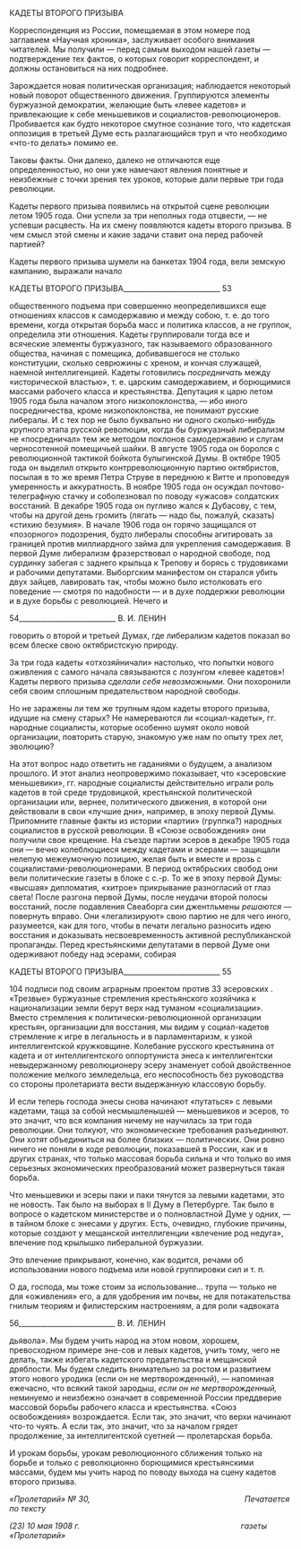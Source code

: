 КАДЕТЫ ВТОРОГО ПРИЗЫВА

Корреспонденция из России, помещаемая в этом номере под заглавием «Научная хроника», заслуживает особого внимания читателей. Мы получили — перед самым вы­ходом нашей газеты — подтверждение тех фактов, о которых говорит корреспондент, и должны остановиться на них подробнее.

Зарождается новая политическая организация; наблюдается некоторый новый пово­рот общественного движения. Группируются элементы буржуазной демократии, же­лающие быть «левее кадетов» и привлекающие к себе меньшевиков и социалистов-революционеров. Пробивается как будто некоторое смутное сознание того, что кадет­ская оппозиция в третьей Думе есть разлагающийся труп и что необходимо «что-то де­лать» помимо ее.

Таковы факты. Они далеко, далеко не отличаются еще определенностью, но они уже намечают явления понятные и неизбежные с точки зрения тех уроков, которые дали первые три года революции.

Кадеты первого призыва появились на открытой сцене революции летом 1905 года. Они успели за три неполных года отцвести, — не успевши расцвесть. На их смену по­являются кадеты второго призыва. В чем смысл этой смены и какие задачи ставит она перед рабочей партией?

Кадеты первого призыва шумели на банкетах 1904 года, вели земскую кампанию, выражали начало

  

КАДЕТЫ ВТОРОГО ПРИЗЫВА___________________________ 53

общественного подъема при совершенно неопределившихся еще отношениях классов к самодержавию и между собою, т. е. до того времени, когда открытая борьба масс и по­литика классов, а не группок, определила эти отношения. Кадеты группировали тогда все и всяческие элементы буржуазного, так называемого образованного общества, на­чиная с помещика, добивавшегося не столько конституции, сколько севрюжины с хре­ном, и кончая служащей, наемной интеллигенцией. Кадеты готовились _посредничать_ между «исторической властью», т. е. царским самодержавием, и борющимися массами рабочего класса и крестьянства. Депутация к царю летом 1905 года была началом этого низкопоклонства, — ибо иного посредничества, кроме низкопоклонства, не понимают русские либералы. И с тех пор не было буквально ни одного сколько-нибудь крупного этапа русской революции, когда бы буржуазный либерализм не «посредничал» тем же методом поклонов самодержавию и слугам черносотенной помещичьей шайки. В авгу­сте 1905 года он боролся с революционной тактикой бойкота булыгинской Думы. В ок­тябре 1905 года он выделил открыто контрреволюционную партию октябристов, посы­лая в то же время Петра Струве в переднюю к Витте и проповедуя умеренность и акку­ратность. В ноябре 1905 года он осуждал почтово-телеграфную стачку и соболезновал по поводу «ужасов» солдатских восстаний. В декабре 1905 года он пугливо жался к Дубасову, с тем, чтобы на другой день громить (лягать — надо бы, пожалуй, сказать) «стихию безумия». В начале 1906 года он горячо защищался от «позорного» подозре­ния, будто либералы способны агитировать за границей против миллиардного займа для укрепления самодержавия. В первой Думе либерализм фразерствовал о народной свободе, под сурдинку забегая с заднего крыльца к Трепову и борясь с трудовиками и рабочими депутатами. Выборгским манифестом он старался убить двух зайцев, лави­ровать так, чтобы можно было истолковать его поведение — смотря по надобности — и в духе поддержки революции и в духе борьбы с революцией. Нечего и

  

54___________________________ В. И. ЛЕНИН

говорить о второй и третьей Думах, где либерализм кадетов показал во всем блеске свою октябристскую природу.

За три года кадеты «отхозяйничали» настолько, что попытки нового оживления с самого начала связываются с лозунгом «левее кадетов»! Кадеты первого призыва _сде­лали себя невозможными._ Они похоронили себя своим сплошным предательством на­родной свободы.

Но не заражены ли тем же трупным ядом кадеты второго призыва, идущие на смену старых? Не намереваются ли «социал-кадеты», гг. народные социалисты, которые осо­бенно шумят около новой организации, повторить старую, знакомую уже нам по опыту трех лет, эволюцию?

На этот вопрос надо ответить не гаданиями о будущем, а анализом прошлого. И этот анализ неопровержимо показывает, что «эсеровские меньшевики», гг. народные социа­листы действительно играли роль кадетов в той среде трудовицкой, крестьянской поли­тической организации или, вернее, политического движения, в которой они действова­ли в свои «лучшие дни», например, в эпоху первой Думы. Припомните главные факты из истории «партии» (группка?) народных социалистов в русской революции. В «Союзе освобождения» они получили свое крещение. На съезде партии эсеров в декабре 1905 года они — вечно колеблющиеся между кадетами и эсерами — защищали нелепую ме­жеумочную позицию, желая быть и вместе и врозь с социалистами-революционерами. В период октябрьских свобод они вели политические газеты в блоке с с.-р. То же в эпо­ху первой Думы: «высшая» дипломатия, «хитрое» прикрывание разногласий от глаз света! После разгона первой Думы, после неудачи второй полосы восстаний, после по­давления Свеаборга сии джентльмены _решаются_ — повернуть вправо. Они «легали­зируют» свою партию не для чего иного, разумеется, как для того, чтобы в печати ле­гально разносить идею восстания и доказывать несвоевременность активной республи­канской пропаганды. Перед крестьянскими депутатами в первой Думе они одерживают победу над эсерами, собирая

  

КАДЕТЫ ВТОРОГО ПРИЗЫВА___________________________ 55

104 подписи под своим аграрным проектом против 33 эсеровских . «Трезвые» бур­жуазные стремления крестьянского хозяйчика к национализации земли берут верх над туманом «социализации». Вместо стремления к политически-революционной органи­зации крестьян, организации для восстания, мы видим у социал-кадетов стремление к игре в легальность и в парламентаризм, к узкой интеллигентской кружковщине. Коле­бание русского крестьянина от кадета и от интеллигентского оппортуниста энеса к ин­теллигентски невыдержанному революционеру эсеру знаменует собой двойственное положение мелкого земледельца, его неспособность без руководства со стороны проле­тариата вести выдержанную классовую борьбу.

И если теперь господа энесы снова начинают «путаться» с левыми кадетами, таща за собой несмышленышей — меньшевиков и эсеров, то это значит, что вся компания ни­чему не научилась за три года революции. Они толкуют, что экономические требования разъединяют. Они хотят объединиться на более близких — политических. Они ровно ничего не поняли в ходе революции, показавшей в России, как и в других странах, что только массовая борьба сильна и что только во имя серьезных экономических преобра­зований может развернуться такая борьба.

Что меньшевики и эсеры паки и паки тянутся за левыми кадетами, это не новость. Так было на выборах в II Думу в Петербурге. Так было в вопросе о кадетском мини­стерстве и о полновластной Думе у одних, — в тайном блоке с энесами у других. Есть, очевидно, глубокие причины, которые создают у мещанской интеллигенции «влечение род недуга», влечение под крылышко либеральной буржуазии.

Это влечение прикрывают, конечно, как водится, речами об использовании нового подъема или новой группировки сил и т. п.

О да, господа, мы тоже стоим за использование... трупа — только не для «оживле­ния» его, а для удобрения им почвы, не для потакательства гнилым теориям и фили­стерским настроениям, а для роли «адвоката

  

56___________________________ В. И. ЛЕНИН

дьявола». Мы будем учить народ на этом новом, хорошем, превосходном примере эне-сов и левых кадетов, учить тому, чего не делать, также избегать кадетского предатель­ства и мещанской дряблости. Мы будем следить внимательно за ростом и развитием этого нового уродика (если он не мертворожденный), — напоминая ежечасно, что вся­кий такой зародыш, _если он не мертворожденный,_ неминуемо и неизбежно означает в современной России преддверие массовой борьбы рабочего класса и крестьянства. «Союз освобождения» возрождается. Если так, это значит, что верхи начинают что-то чуять. А если так, это значит, что за началом грядет продолжение, за интеллигентской суетней — пролетарская борьба.

И урокам борьбы, урокам революционного сближения только на борьбе и только с революционно борющимися крестьянскими массами, будем мы учить народ по поводу выхода на сцену кадетов второго призыва.

_«Пролетарий» № 30,                                                                      Печатается по тексту_

_(23) 10 мая 1908 г.                                                                         газеты «Пролетарий»_